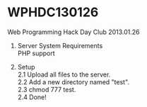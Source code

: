 WPHDC130126
===========

 Web Programming Hack Day Club 2013.01.26

 1. Server System Requirements<br>
    PHP support<br>

 2. Setup<br>
    2.1 Upload all files to the server.<br>
    2.2 Add a new directory named "test".<br>
    2.3 chmod 777 test.<br>
    2.4 Done!<br>
